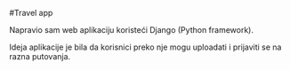 #Travel app

Napravio sam web aplikaciju koristeći Django (Python framework).

Ideja aplikacije je bila da korisnici preko nje mogu uploadati i prijaviti se na razna putovanja.